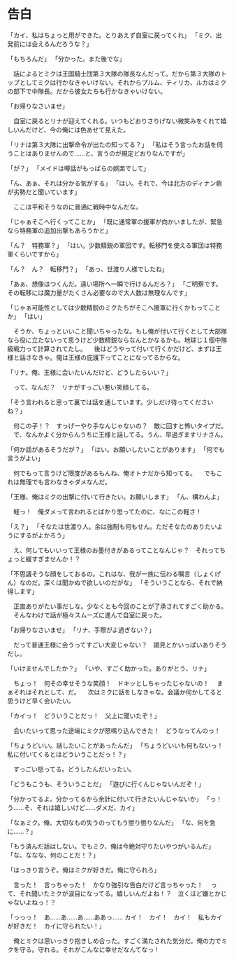 ﻿# 告白
「カイ、私はちょっと用ができた。とりあえず自室に戻ってくれ」
「ミク、出発前には会えるんだろうな？」

「もちろんだ」
「分かった。また後でな」

　話によるとミクは王国騎士団第３大隊の隊長なんだって。だから第３大隊のトップとしてミクは行かなきゃいけない。それからプルム、ティリカ、ルカはミクの部下で中隊長。だから彼女たちも行かなきゃいけない。

「お帰りなさいませ」

　自室に戻るとリナが迎えてくれる。いつもどおりさりげない微笑みをくれて嬉しいんだけど、今の俺には色あせて見えた。

「リナは第３大隊に出撃命令が出たの知ってる？」
「私はそう言ったお話を伺うことはありませんので……と、言うのが規定どおりなんですが」

「が？」
「メイドは噂話がもっぱらの娯楽でして」

「ん、あぁ、それは分かる気がする」
「はい。それで、今は北方のディナン砦が劣勢だと聞いています」

　ここは平和そうなのに普通に戦時中なんだな。

「じゃぁそこへ行くってことか」
「既に通常軍の援軍が向かいましたが、緊急なら特務軍の追加出撃もあろうかと」

「ん？　特務軍？」
「はい。少数精鋭の軍団です。転移門を使える軍団は特務軍くらいですから」

「ん？　ん？　転移門？」
「あっ、世渡り人様でしたね」

「あぁ、想像はつくんだ。遠い場所へ一瞬で行けるんだろ？」
「ご明察です。その転移には魔力量がたくさん必要なので大人数は無理なんです」

「じゃぁ可能性としては少数精鋭のミクたちがそこへ援軍に行くかもってことか」
「はい」

　そうか、ちょっといいこと聞いちゃったな。もし俺が付いて行くとして大部隊なら役に立たないって思うけど少数精鋭ならなんとかなるかも。地球じ１個中隊級戦力って計算されてたし。
　後はどうやって付いて行くかだけど、まずは王様と話さなきゃ。俺は王様の庇護下ってことになってるからな。

「リナ。俺、王様に会いたいんだけど、どうしたらいい？」

　って、なんだ？　リナがすっごい悪い笑顔してる。

「そう言われると思って裏では話を通しています。少しだけ待ってくださいね？」

　何この子！？　すっげーやり手なんじゃないの？　敵に回すと怖いタイプだ。
　で、なんかよく分からんうちに王様と話してる。うん、早過ぎますリナさん。

「何か話があるそうだが？」
「はい。お願いしたいことがあります」
「何でも言うがよい」

　何でもって言うけど限度があるもんね、俺オトナだから知ってる。
　でもこれは無理でも言わなきゃダメなんだ。

「王様、俺はミクの出撃に付いて行きたい。お願いします」
「ん、構わんよ」

　軽っ！　俺ダメって言われるとばかり思ってたのに、なにこの軽さ！

「え？」
「そなたは世渡り人。余は強制も何もせん。ただそなたのありたいようにするがよかろう」

　え、何してもいいって王様のお墨付きがあるってことなんじゃ？　それってちょっと緩すぎませんか！？

「不思議そうな顔をしておるの。これはな、我が一族に伝わる嘱言（しょくげん）なのだ。深くは聞かぬで欲しいのだがな」
「そういうことなら、それで納得します」

　正直ありがたい事だしな。少なくとも今回のことが了承されてすごく助かる。
　そんなわけで話が極々スムーズに進んで自室に戻った。

「お帰りなさいませ」
「リナ、手際がよ過ぎない？」

　だって普通王様に会うってすごい大変じゃない？　謁見とかいっぱいありそうだし。

「いけませんでしたか？」
「いや、すごく助かった。ありがとう、リナ」

　ちょっ！　何その幸せそうな笑顔！　ドキッとしちゃったじゃないの！
　まぁそれはそれとして、だ。
　次はミクに話をしなきゃな。会議か何かしてると思うけど早く会いたい。

「カイっ！　どういうことだっ！　父上に聞いたぞ！」

　会いたいって思った途端にミクが怒鳴り込んできた！　どうなってんのっ！

「ちょうどいい。話したいことがあったんだ」
「ちょうどいいも何もないっ！　私に付いてくるとはどういうことだっ！？」

　すっごい怒ってる。どうしたんだいったい。

「どうもこうも、そういうことだ」
「遊びに行くんじゃないんだぞ！」

「分かってるよ。分かってるから余計に付いて行きたいんじゃないか」
「っ！　う……そ、それは嬉しいけど……ダメだ、カイ」

「なぁミク。俺、大切なもの失うのってもう懲り懲りなんだ」
「な、何を急に……？」

「もう済んだ話はしない。でもミク、俺は今絶対守りたいやつがいるんだ」
「な、ななな、何のことだ！？」

「はっきり言うぞ。俺はミクが好きだ。俺に守られろ」

　言った！　言っちゃった！　かなり強引な告白だけど言っちゃった！
　って、それ聞いたミクが涙目になってる。嬉しいんだよね！？　泣くほど嫌とかじゃないよねっ！？

「っっっ！　あ……あ……あ……ああっ……
カイ！　カイ！　カイ！　私もカイが好きだ！　カイに守られたい！」

　俺とミクは思いっきり抱きしめ合った。すごく満たされた気分だ。俺の力でミクを守る。守れる。それがこんなに幸せだなんてなっ！